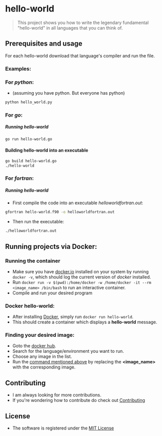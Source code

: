 # hello-world

>This project shows you how to write the legendary fundamental "hello-world" in
>all languages that you can think of.


## Prerequisites and usage
For each hello-world download that language's compiler and run the file.

### Examples: 

### For *python*:
- (assuming you have python. But everyone has python)
```bash
python hello_world.py 
```

### For *go*:
##### Running hello-world

```bash
go run hello-world.go
```

#### Building hello-world into an executable
```bash
go build hello-world.go
./hello-world
```

### For *fortran*:
##### Running hello-world
- First compile the code into an executable _helloworldfortran.out_:
```bash
gfortran hello-world.f90 -o helloworldfortran.out
```
- Then run the executable:
```bash
./helloworldfortran.out
```

## Running projects via Docker:

### Running the container
- Make sure you have [docker.io](https://www.docker.com/) installed on your system by running `docker -v`, which should log the current version of *docker* installed.
- Run `docker run -v $(pwd):/home/docker -w /home/docker -it --rm <image_name> /bin/bash` to run an interactive container.
- Compile and run your desired program

### Docker hello-world:
- After installing [Docker](https://www.docker.com/), simply run `docker run hello-world`.
- This should create a container which displays a **hello-world** message.

### Finding your desired image:
- Goto the [docker hub](https://hub.docker.com/).
- Search for the language/environment you want to run.
- Choose any image in the list.
- Run the [command mentioned above](https://github.com/akram-rameez/hello-world/blob/master/README.md#running-the-container) by replacing the **<image_name>** with the corresponding image.

## Contributing

- I am always looking for more contributions.
- If you're wondering how to contribute do check out [Contributing](https://github.com/salman-bhai/hello-world/blob/master/CONTRIBUTING.md)

## License

- The software is registered under the [MIT License](https://github.com/salman-bhai/hello-world/blob/master/LICENSE)
